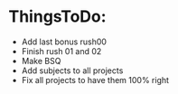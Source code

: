 # ThingsToDo:
- Add last bonus rush00
- Finish rush 01 and 02
- Make BSQ
- Add subjects to all projects
- Fix all projects to have them 100% right
